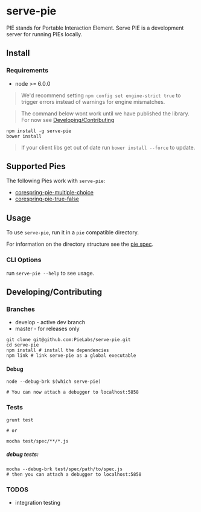 # serve-pie

PIE stands for Portable Interaction Element. Serve PIE is a development server for running PIEs locally.

## Install

### Requirements

* node >= 6.0.0

> We'd recommend setting `npm config set engine-strict true` to trigger errors instead of warnings for engine mismatches.

> The command below wont work until we have published the library. For now see [Developing/Contributing](#/Developing/Contributing)
```
npm install -g serve-pie
bower install
```

> If your client libs get out of date run `bower install --force` to update.

## Supported Pies  

The following Pies work with `serve-pie`: 

* [corespring-pie-multiple-choice](https://github.com/PieElements/corespring-pie-multiple-choice)
* [corespring-pie-true-false](https://bitbucket.org/pieelements/corespring-pie-true-false)

## Usage

To use `serve-pie`, run it in a `pie` compatible directory.

For information on the directory structure see the [pie spec](http://github.com/PieLabs/pie).

### CLI Options

run `serve-pie --help` to see usage.

## Developing/Contributing

### Branches

* develop - active dev branch
* master - for releases only 

```
git clone git@github.com:PieLabs/serve-pie.git
cd serve-pie
npm install # install the dependencies
npm link # link serve-pie as a global executable

```

#### Debug

````
node --debug-brk $(which serve-pie)

# You can now attach a debugger to localhost:5858

````

### Tests

```
grunt test

# or 

mocha test/spec/**/*.js

```

##### debug tests: 

```
mocha --debug-brk test/spec/path/to/spec.js
# then you can attach a debugger to localhost:5858
```

### TODOS

* integration testing
